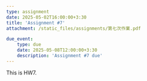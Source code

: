 ```yaml
---
type: assignment
date: 2025-05-02T16:00:00+3:30
title: 'Assignment #7'
attachment: /static_files/assignments/第七次作業.pdf

due_event: 
    type: due
    date: 2025-05-08T12:00:00+3:30
    description: 'Assignment #7 due'
---
```

This is HW7.

